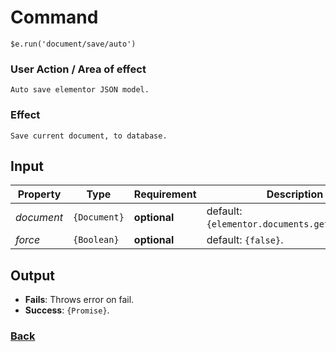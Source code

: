 # Command
  `$e.run('document/save/auto')`

### User Action / Area of effect
    Auto save elementor JSON model.
     
### Effect
    Save current document, to database.

## Input
| Property     | Type                  | Requirement   | Description |
|---           |---                    |---            |---|
| _document_   | `{Document}`          | **optional**  | default: `{elementor.documents.getCurrent()}`.
| _force_      | `{Boolean}`           | **optional**  | default: `{false}`.

## Output
   * **Fails**: Throws error on fail.
   * **Success**: `{Promise}`.

### [Back](../usability.index.md) 
